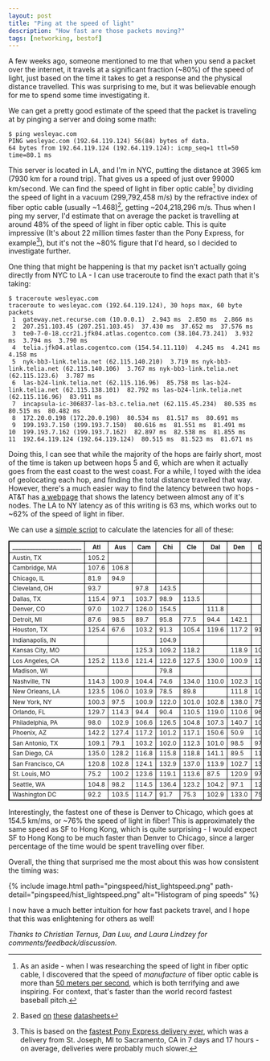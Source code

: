 ```yaml
---
layout: post
title: "Ping at the speed of light"
description: "How fast are those packets moving?"
tags: [networking, bestof]
---
```


A few weeks ago, someone mentioned to me that when you send a packet over the internet, it travels at a significant fraction (~80%) of the speed of light, just based on the time it takes to get a response and the physical distance travelled. This was surprising to me, but it was believable enough for me to spend some time investigating it.

We can get a pretty good estimate of the speed that the packet is traveling at by pinging a server and doing some math:

```
$ ping wesleyac.com
PING wesleyac.com (192.64.119.124) 56(84) bytes of data.
64 bytes from 192.64.119.124 (192.64.119.124): icmp_seq=1 ttl=50 time=80.1 ms
```

This server is located in LA, and I'm in NYC, putting the distance at 3965 km (7930 km for a round trip). That gives us a speed of just over 99000 km/second. We can find the speed of light in fiber optic cable[^1] by dividing the speed of light in a vacuum (299,792,458 m/s) by the refractive index of fiber optic cable (usually ~1.468)[^2], getting ~204,218,296 m/s. Thus when I ping my server, I'd estimate that on average the packet is travelling at around 48% of the speed of light in fiber optic cable. This is quite impressive (It's about 22 million times faster than the Pony Express, for example[^3]), but it's not the ~80% figure that I'd heard, so I decided to investigate further.

One thing that might be happening is that my packet isn't actually going directly from NYC to LA - I can use traceroute to find the exact path that it's taking:

```
$ traceroute wesleyac.com
traceroute to wesleyac.com (192.64.119.124), 30 hops max, 60 byte packets
 1  gateway.net.recurse.com (10.0.0.1)  2.943 ms  2.850 ms  2.866 ms
 2  207.251.103.45 (207.251.103.45)  37.430 ms  37.652 ms  37.576 ms
 3  te0-7-0-18.ccr21.jfk04.atlas.cogentco.com (38.104.73.241)  3.932 ms  3.794 ms  3.790 ms
 4  telia.jfk04.atlas.cogentco.com (154.54.11.110)  4.245 ms  4.241 ms  4.158 ms
 5  nyk-bb3-link.telia.net (62.115.140.210)  3.719 ms nyk-bb3-link.telia.net (62.115.140.106)  3.767 ms nyk-bb3-link.telia.net (62.115.123.6)  3.787 ms
 6  las-b24-link.telia.net (62.115.116.96)  85.758 ms las-b24-link.telia.net (62.115.138.101)  82.792 ms las-b24-link.telia.net (62.115.116.96)  83.911 ms
 7  incapsula-ic-306837-las-b3.c.telia.net (62.115.45.234)  80.535 ms  80.515 ms  80.482 ms
 8  172.20.0.198 (172.20.0.198)  80.534 ms  81.517 ms  80.691 ms
 9  199.193.7.150 (199.193.7.150)  80.616 ms  81.551 ms  81.491 ms
10  199.193.7.162 (199.193.7.162)  82.897 ms  82.538 ms  81.855 ms
11  192.64.119.124 (192.64.119.124)  80.515 ms  81.523 ms  81.671 ms
```

Doing this, I can see that while the majority of the hops are fairly short, most of the time is taken up between hops 5 and 6, which are when it actually goes from the east coast to the west coast. For a while, I toyed with the idea of geolocating each hop, and finding the total distance travelled that way. However, there's a much easier way to find the latency between two hops - AT&T has [a webpage](http://ipnetwork.bgtmo.ip.att.net/pws/network_delay.html) that shows the latency between almost any of it's nodes. The LA to NY latency as of this writing is 63 ms, which works out to ~62% of the speed of light in fiber.

We can use a [simple script](https://github.com/WesleyAC/toybox/blob/42262bf81ac226ca83addea2c340017f8ea0e60f/misc/scrape_network_speeds.py) to calculate the latencies for all of these:

<center>

|\_\_\_\_\_\_\_\_\_\_\_\_\_\_\_\_\_\_\_\_\_\_\_\_|Atl|Aus|Cam|Chi|Cle|Dal|Den|Det|Hou|Ind|Kan|LA|Mad|Nas|NO|NY|Orl|Pa|Phx|SA|SD|SF|StL|Sea
---|---|---|---|---|---|---|---|---|---|---|---|---|---|---|---|---|---|---|---|---|---|---|---|---|
Austin, TX|105.2
Cambridge, MA|107.6|106.8
Chicago, IL|81.9|94.9|
Cleveland, OH|93.7||97.8|143.5
Dallas, TX|115.4|97.1|103.7|98.9|113.5
Denver, CO|97.0|102.7|126.0|154.5||111.8
Detroit, MI|87.6|98.5|89.7|95.8|77.5|94.4|142.1
Houston, TX|125.4|67.6|103.2|91.3|105.4|119.6|117.2|91.2
Indianapolis, IN||||104.9|||||
Kansas City, MO|||125.3|109.2|118.2||118.9|108.6|138.6|
Los Angeles, CA|125.2|113.6|121.4|122.6|127.5|130.0|100.9|123.2|123.5||
Madison, WI||||79.8|||||||68.3|
Nashville, TN|114.3|100.9|104.4|74.6|134.0|110.0|102.3|101.3|93.1||89.4|122.6|
New Orleans, LA|123.5|106.0|103.9|78.5|89.8||111.8|100.7|147.1||99.6|125.9||75.2
New York, NY|100.3|97.5|100.9|122.0|101.0|102.8|138.0|75.1|114.3||135.9|123.9||106.6|117.5
Orlando, FL|129.7|114.3|94.4|90.4|110.5|119.0|110.6|96.6|124.5||99.4|129.4||123.5|122.8|94.2
Philadelphia, PA|98.0|102.9|106.6|126.5|104.8|107.3|140.7|102.5|110.9||133.5|124.9||105.3|106.4|83.3|93.0
Phoenix, AZ|142.2|127.4|117.2|101.2|117.1|150.6|50.9|104.3|142.3||116.3|106.8||122.4|136.7||132.1|113.5
San Antonio, TX|109.1|79.1|103.2|102.0|112.3|101.0|98.5|97.1|122.3||133.1|134.3||106.0|136.8|106.3|128.6|103.4|143.7
San Diego, CA|135.0|128.2|116.8|115.8|118.8|141.1|89.5|115.0|135.1||110.1|89.3||124.5|132.7|118.6|129.9|119.2|119.5|139.3
San Francisco, CA|120.8|102.8|124.1|132.9|137.0|113.9|102.7|131.9|115.0|||110.4||103.6|114.9|129.6|117.4|127.0|104.4|122.7|112.4
St. Louis, MO|75.2|100.2|123.6|119.1|113.6|87.5|120.9|97.8|94.7|62.8|126.1|107.1|83.1|68.4|60.0|128.6|102.9|131.0|104.6|97.7|119.4|114.6
Seattle, WA|104.8|98.2|114.5|136.4|123.2|104.2|97.1|129.8|106.7||99.0|106.7||104.2|105.7|119.5|103.9|119.7|91.4|97.3|106.3||104.6
Washington DC|92.2|103.5|114.7|91.7|75.3|102.9|133.0|75.7|109.2||137.8|112.7||73.1|110.8|131.3|87.0|101.4|115.9|99.3|112.5|119.1|135.2|113.6

</center>


Interestingly, the fastest one of these is Denver to Chicago, which goes at 154.5 km/ms, or ~76% the speed of light in fiber! This is approximately the same speed as SF to Hong Kong, which is quite surprising - I would expect SF to Hong Kong to be much faster than Denver to Chicago, since a larger percentage of the time would be spent travelling over fiber.

Overall, the thing that surprised me the most about this was how consistent the timing was:

{% include image.html path="pingspeed/hist_lightspeed.png" path-detail="pingspeed/hist_lightspeed.png" alt="Histogram of ping speeds" %}

I now have a much better intuition for how fast packets travel, and I hope that this was enlightening for others as well!





*Thanks to Christian Ternus, Dan Luu, and Laura Lindzey for comments/feedback/discussion.*

[^1]: As an aside - when I was researching the speed of light in fiber optic cable, I discovered that the speed of *manufacture* of fiber optic cable is more than [50 meters per second](http://rightstuffcomesinblack.com/about-the-author-dr-thomas-mensah), which is both terrifying and awe inspiring. For context, that's faster than the world record fastest baseball pitch.

[^2]: Based [on](http://www.princetel.com/datasheets/SMF28e.pdf) [these](https://www.corning.com/media/worldwide/coc/documents/Fiber/SMF-28%20Ultra.pdf) [datasheets](http://ariatech.com/pdf/G.652-Single-Mode-Fiber-Codes.pdf)

[^3]: This is based on the [fastest Pony Express delivery ever](https://about.usps.com/publications/pub100.pdf), which was a delivery from St. Joseph, MI to Sacramento, CA in 7 days and 17 hours - on average, deliveries were probably much slower.

<style>
table {
    border-collapse: collapse;
}

table, th, td {
    border: 1px solid black;
    font-size: 9pt;
}
</style>
